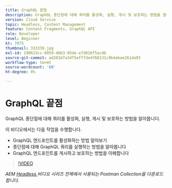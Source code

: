 ```yaml
---
title: GraphQL 끝점
description: GraphQL 종단점에 대해 쿼리를 활성화, 실행, 게시 및 보호하는 방법을 알아봅니다.
version: Cloud Service
topic: Headless, Content Management
feature: Content Fragments, GraphQL API
role: Developer
level: Beginner
kt: 7875
thumbnail: 333339.jpg
exl-id: 190623cc-8959-46b3-95de-e7d01bf5acdb
source-git-commit: ad203d7a34f5eff7de4768131c9b4ebae261da93
workflow-type: tm+mt
source-wordcount: '68'
ht-degree: 0%

---
```


# GraphQL 끝점

GraphQL 종단점에 대해 쿼리를 활성화, 실행, 게시 및 보호하는 방법을 알아봅니다.

이 비디오에서는 다음 작업을 수행합니다.

+ GraphQL 엔드포인트를 활성화하는 방법 알아보기
+ 종단점에 대해 GraphQL 쿼리를 실행하는 방법을 알아봅니다
+ GraphQL 엔드포인트를 게시하고 보호하는 방법을 이해합니다

>[!VIDEO](https://video.tv.adobe.com/v/333339/?quality=12&learn=on)

_AEM  [Headless ](./assets/aem-headless-video-series.postman_collection.json) 비디오 시리즈 전체에서 사용되는 Postman Collection을 다운로드합니다._
